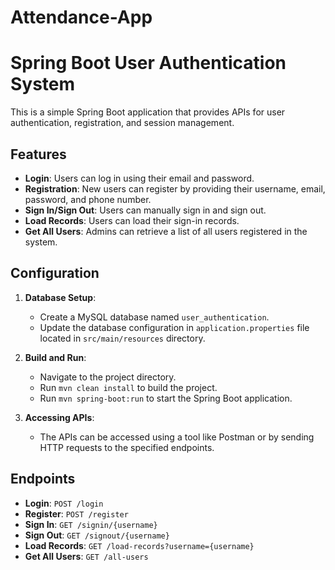 # Attendance-App


# Spring Boot User Authentication System

This is a simple Spring Boot application that provides APIs for user authentication, registration, and session management.

## Features

- **Login**: Users can log in using their email and password.
- **Registration**: New users can register by providing their username, email, password, and phone number.
- **Sign In/Sign Out**: Users can manually sign in and sign out.
- **Load Records**: Users can load their sign-in records.
- **Get All Users**: Admins can retrieve a list of all users registered in the system.
## Configuration

1. **Database Setup**:
   - Create a MySQL database named `user_authentication`.
   - Update the database configuration in `application.properties` file located in `src/main/resources` directory.

2. **Build and Run**:
   - Navigate to the project directory.
   - Run `mvn clean install` to build the project.
   - Run `mvn spring-boot:run` to start the Spring Boot application.

3. **Accessing APIs**:
   - The APIs can be accessed using a tool like Postman or by sending HTTP requests to the specified endpoints.


## Endpoints

- **Login**: `POST /login`
- **Register**: `POST /register`
- **Sign In**: `GET /signin/{username}`
- **Sign Out**: `GET /signout/{username}`
- **Load Records**: `GET /load-records?username={username}`
- **Get All Users**: `GET /all-users`
